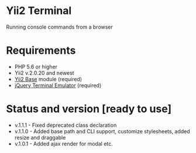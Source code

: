 # Yii2 Terminal
Running console commands from a browser

# Requirements 
* PHP 5.6 or higher
* Yii2 v.2.0.20 and newest
* [Yii2 Base](https://github.com/wdmg/yii2-base) module (required)
* [jQuery Terminal Emulator](https://github.com/jcubic/jquery.terminal) (required)

# Status and version [ready to use]
* v.1.1.1 - Fixed deprecated class declaration
* v.1.1.0 - Added base path and CLI support, customize stylesheets, added resize and draggable
* v.1.0.1 - Added ajax render for modal etc.